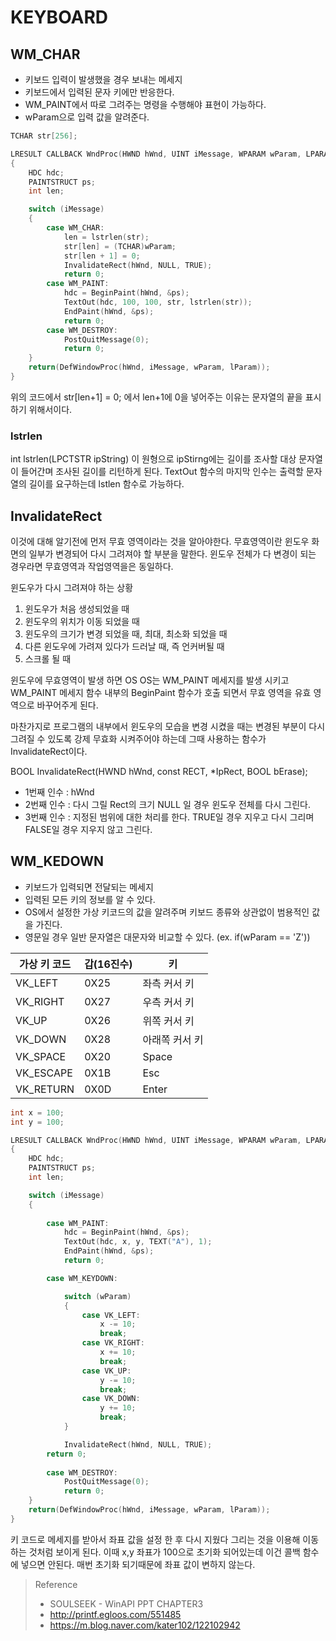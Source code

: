 # KEYBOARD

## WM_CHAR

- 키보드 입력이 발생했을 경우 보내는 메세지
- 키보드에서 입력된 문자 키에만 반응한다.
- WM_PAINT에서 따로 그려주는 명령을 수행해야 표현이 가능하다.
- wParam으로 입력 값을 알려준다.

```c++
TCHAR str[256];

LRESULT CALLBACK WndProc(HWND hWnd, UINT iMessage, WPARAM wParam, LPARAM lParam)
{
	HDC hdc;
	PAINTSTRUCT ps;
	int len;

	switch (iMessage)
	{
		case WM_CHAR:
			len = lstrlen(str);
			str[len] = (TCHAR)wParam;
			str[len + 1] = 0;
			InvalidateRect(hWnd, NULL, TRUE);
			return 0;
		case WM_PAINT:
			hdc = BeginPaint(hWnd, &ps);
			TextOut(hdc, 100, 100, str, lstrlen(str));
			EndPaint(hWnd, &ps);
			return 0;
		case WM_DESTROY:
			PostQuitMessage(0);
			return 0;
	}
	return(DefWindowProc(hWnd, iMessage, wParam, lParam));
}
```

위의 코드에서 str[len+1] = 0; 에서 len+1에 0을 넣어주는 이유는 문자열의 끝을 표시하기 위해서이다. 

### lstrlen

int  lstrlen(LPCTSTR ipString) 이 원형으로 ipStirng에는 길이를 조사할 대상 문자열이 들어간며 조사된 길이를 리턴하게 된다.  TextOut 함수의 마지막 인수는 출력할 문자열의 길이를 요구하는데 lstlen 함수로 가능하다.

## InvalidateRect

이것에 대해 알기전에 먼저 무효 영역이라는 것을 알아야한다. 무효영역이란 윈도우 화면의 일부가 변경되어 다시 그려져야 할 부분을 말한다. 윈도우 전체가 다 변경이 되는 경우라면 무효영역과 작업영역을은 동일하다. 

윈도우가 다시 그려져야 하는 상황

1. 윈도우가 처음 생성되었을 때
2. 윈도우의 위치가 이동 되었을 때
3. 윈도우의 크기가 변경 되었을 때, 최대, 최소화 되었을 때
4. 다른 윈도우에 가려져 있다가 드러날 때, 즉 언커버될 때
5. 스크롤 될 때

윈도우에 무효영역이 발생 하면 OS OS는 WM_PAINT 메세지를 발생 시키고 WM_PAINT 메세지 함수 내부의 BeginPaint 함수가 호출 되면서 무효 영역을 유효 영역으로 바꾸어주게 된다.

마찬가지로 프로그램의 내부에서 윈도우의 모습을 변경 시켰을 때는 변경된 부분이 다시 그려질 수 있도록 강제 무효화 시켜주어야 하는데 그때 사용하는 함수가 InvalidateRect이다.

BOOL InvalidateRect(HWND hWnd, const RECT, *IpRect, BOOL bErase);

- 1번째 인수 : hWnd
- 2번째 인수 : 다시 그릴 Rect의 크기 NULL 일 경우 윈도우 전체를 다시 그린다.
- 3번째 인수 : 지정된 범위에 대한 처리를 한다. TRUE일 경우 지우고 다시 그리며 FALSE일 경우 지우지 않고 그린다.

## WM_KEDOWN

- 키보드가 입력되면 전달되는 메세지
- 입력된 모든 키의 정보를 알 수 있다.
- OS에서 설정한 가상 키코드의 값을 알려주며 키보드 종류와 상관없이 범용적인 값을 가진다.
- 영문일 경우 일반 문자열은 대문자와 비교할 수 있다. (ex. if(wParam == 'Z'))

| 가상 키 코드 | 갑(16진수) | 키             |
| ------------ | ---------- | -------------- |
| VK_LEFT      | 0X25       | 좌측 커서 키   |
| VK_RIGHT     | 0X27       | 우측 커서 키   |
| VK_UP        | 0X26       | 위쪽 커서 키   |
| VK_DOWN      | 0X28       | 아래쪽 커서 키 |
| VK_SPACE     | 0X20       | Space          |
| VK_ESCAPE    | 0X1B       | Esc            |
| VK_RETURN    | 0X0D       | Enter          |

```c++
int x = 100;
int y = 100;

LRESULT CALLBACK WndProc(HWND hWnd, UINT iMessage, WPARAM wParam, LPARAM lParam)
{
	HDC hdc;
	PAINTSTRUCT ps;
	int len;

	switch (iMessage)
	{
		
		case WM_PAINT:
			hdc = BeginPaint(hWnd, &ps);
			TextOut(hdc, x, y, TEXT("A"), 1);
			EndPaint(hWnd, &ps);
			return 0;

		case WM_KEYDOWN:

			switch (wParam)
			{
				case VK_LEFT:
					x -= 10;
					break;
				case VK_RIGHT:
					x += 10;
					break;
				case VK_UP:
					y -= 10;
					break;
				case VK_DOWN:
					y += 10;
					break;
			}

			InvalidateRect(hWnd, NULL, TRUE);
		return 0;
		
		case WM_DESTROY:
			PostQuitMessage(0);
			return 0;
	}
	return(DefWindowProc(hWnd, iMessage, wParam, lParam));
}
```

키 코드로 메세지를 받아서 좌표 값을 설정 한 후 다시 지웠다 그리는 것을 이용해 이동하는 것처럼 보이게 된다. 이때 x,y 좌표가 100으로 초기화 되어있는데 이건 콜백 함수에 넣으면 안된다. 매번 초기화 되기때문에 좌표 값이 변하지 않는다.



> Reference
>
> - SOULSEEK - WinAPI PPT CHAPTER3
> - http://printf.egloos.com/551485
> - https://m.blog.naver.com/kater102/122102942

